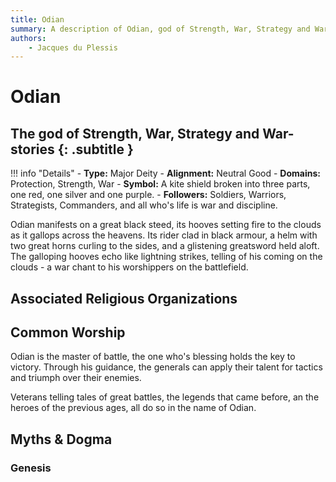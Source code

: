 ```yaml
---
title: Odian
summary: A description of Odian, god of Strength, War, Strategy and War-stories.
authors:
    - Jacques du Plessis
---
```

# Odian
## The god of Strength, War, Strategy and War-stories {: .subtitle }

!!! info "Details"
    - **Type:** Major Deity
    - **Alignment:** Neutral Good
    - **Domains:** Protection, Strength, War
    - **Symbol:** A kite shield broken into three parts, one red, one silver and one purple.
    - **Followers:** Soldiers, Warriors, Strategists, Commanders, and all who's life is war and discipline.

Odian manifests on a great black steed, its hooves setting fire to the clouds as it gallops across the heavens. Its rider clad in black armour, a helm with two great horns curling to the sides, and a glistening greatsword held aloft.  The galloping hooves echo like lightning strikes, telling of his coming on the clouds - a war chant to his worshippers on the battlefield.

## Associated Religious Organizations

## Common Worship
Odian is the master of battle, the one who's blessing holds the key to victory.  Through his guidance, the generals can apply their talent for tactics and triumph over their enemies.

Veterans telling tales of great battles, the legends that came before, an the heroes of the previous ages, all do so in the name of Odian.

## Myths & Dogma
### Genesis